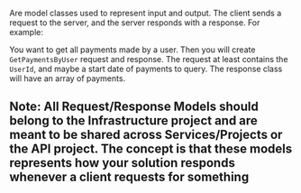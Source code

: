 Are model classes used to represent input and output. The client sends a request to the server, and the server responds with a response. For example:

You want to get all payments made by a user. Then you will create `GetPaymentsByUser` request and response. The request at least contains the `UserId`, and maybe a start date of payments to query. The response class will have an array of payments.

## Note: All Request/Response Models should belong to the Infrastructure project and are meant to be shared across Services/Projects or the API project. The concept is that these models represents how your solution responds whenever a client requests for something
